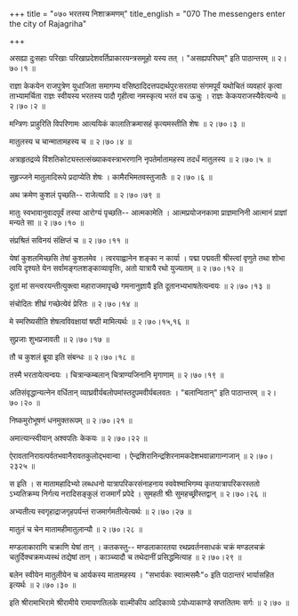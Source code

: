 +++
title = "०७० भरतस्य निशाक्रमणम्"
title_english = "070 The messengers enter the city of Rajagriha"

+++


असह्या दुःसहाः परिखाः परिखाप्रदेशवर्तिप्राकारयन्त्रसमूहो यस्य तत् ।
"असह्यपरिघम्" इति पाठान्तरम्  ॥  २।७०।१  ॥   

  

राज्ञा केकयेन राजपुत्रेण युधाजिता समागम्य वसिष्ठादिदत्तपदार्थपुरःसरतया
संगमपूर्वं यथोचितं व्यवहारं कृत्वा ताभ्यामर्चिता राज्ञः स्वीयस्य भरतस्य
पादौ गृहीत्वा नमस्कृत्य भरतं वच ऊचुः । राज्ञः केकयराजस्यैवेत्यन्ये  ॥ 
२।७०।२  ॥   

  

मन्त्रिणः प्राहुरिति विपरिणामः आत्ययिकं कालातिक्रमासहं कृत्यमस्तीति शेषः
 ॥  २।७०।३  ॥   

  

मातुलस्य च चान्मातामहस्य च  ॥  २।७०।४  ॥   

  

अत्राहृतद्रव्ये विंशतिकोट्यस्तत्संख्याकवस्त्राभरणानि नृपतेर्मातामहस्य
तदर्धं मातुलस्य  ॥  २।७०।५  ॥   

  

सुहृज्जने मातुलादिरूपे प्रदाप्येति शेषः । कामैरभिमतवस्तुजातैः  ॥  २।७०।६
 ॥   

  

अथ क्रमेण कुशलं पृच्छति-- राजेत्यादि  ॥  २।७०।७९  ॥   

  

मातुः स्वभावानुवादपूर्वं तस्या आरोग्यं पृच्छति-- आत्मकामेति ।
आत्मप्रयोजनकामा प्राज्ञमानिनी आत्मानं प्राज्ञां मन्यते सा  ॥  २।७०।१०
 ॥   

  

संप्रश्रितं सविनयं संक्षिप्तं च  ॥  २।७०।११  ॥   

  

येषां कुशलमिच्छसि तेषां कुशलमेव । त्वरयाह्वानेन शङ्का न कार्या । पद्मा
पद्मवती श्रीस्त्वां वृणुते तथा शोभा त्वयि दृश्यते येन
सर्वामङ्गलशङ्काव्यावृत्तिः, अतो यात्रायै रथो युज्यताम्  ॥  २।७०।१२  ॥   

  

दूतां मां सन्त्वरयन्तीत्युक्त्वा महाराजमापृच्छे गमनानुज्ञायै इति
दूतानभ्यभाषतेत्यन्वयः  ॥  २।७०।१३  ॥   

  

संचोदितः शीघ्रं गच्छेत्येवं प्रेरितः  ॥  २।७०।१४  ॥   

  

मे स्मरिष्यसीति शेषत्वविवक्षायां षष्ठी मामित्यर्थः  ॥  २।७०।१५,१६  ॥   

  

सुप्रजाः शुभप्रजावती  ॥  २।७०।१७  ॥   

  

तौ च कुशलं ब्रूया इति संबन्धः  ॥  २।७०।१८  ॥   

  

तस्मै भरतायेत्यन्वयः । चित्रान्कम्बलान् चित्राण्यजिनानि मृगाणाम्  ॥ 
२।७०।१९  ॥   

  

अतिसंवृद्धान्यत्नेन वर्धितान् व्याघ्रवीर्यबलोपमांस्तदुपमवीर्यबलवतः ।
"बलान्वितान्" इति पाठान्तरम्  ॥  २।७०।२०  ॥   

  

निष्कमुरोभूषणं धनमुक्तरूपम्  ॥  २।७०।२१  ॥   

  

अमात्यान्स्वीयान् अश्वपतिः केकयः  ॥  २।७०।२२  ॥   

  

ऐरावतानिरावत्पर्वतभवानैरावतकुलोद्भवान्वा ।
ऐन्द्रशिरानिन्द्रशिरनामकदेशभवान्नागान्गजान्  ॥  २।७०।२३२५  ॥   

  

स इति । स मातामहादिभ्यो लब्धधनो यात्रापरिकरसंनाहनाय स्ववेश्माभिगम्य
कृतयात्रापरिकरस्ततो ऽभ्यतिक्रम्य निर्गत्य नरादिसङ्कुलं राजमार्गं प्रपेदे
। सुमहती श्रीः सुमहच्छ्रीस्तद्वान्  ॥  २।७०।२६  ॥   

  

अभ्यतीत्य स्वगृहाद्राजगृहपर्यन्तं राजमार्गमतीत्येत्यर्थः  ॥  २।७०।२७  ॥   

  

मातुलं च चेन मातामहीमातुलान्यौ  ॥  २।७०।२८  ॥   

  

मण्डलाकाराणि चक्राणि येषां तान् । कतकस्तु-- मण्डलाकारतया रथप्रवर्तनसाधकं
चक्रं मण्डलचक्रं चतुर्दिक्चक्रमध्यस्थं तद्येषां तान् । काञ्च्यादौ च
तथेदानीं प्रसिद्धमित्याह  ॥  २।७०।२९  ॥   

बलेन स्वीयेन मातुलीयेन च आर्यकस्य मातामहस्य । "सभार्यकः स्वात्मसमैः"०
इति पाठान्तरं भार्यासहित इत्यर्थः  ॥  २।७०।३०  ॥   

  

इति श्रीरामाभिरामे श्रीरामीये रामायणतिलके वाल्मीकीय आदिकाव्ये
ऽयोध्याकाण्डे सप्ततितमः सर्गः  ॥  २।७०  ॥   

  

  


